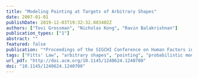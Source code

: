 ```yaml
---
title: "Modeling Pointing at Targets of Arbitrary Shapes"
date: 2007-01-01
publishDate: 2019-12-03T19:32:32.083402Z
authors: ["Tovi Grossman", "Nicholas Kong", "Ravin Balakrishnan"]
publication_types: ["1"]
abstract: ""
featured: false
publication: "*Proceedings of the SIGCHI Conference on Human Factors in Computing Systems*"
tags: ["Fitts' Law", "arbitrary shapes", "pointing", "probabilistic model"]
url_pdf: "http://doi.acm.org/10.1145/1240624.1240700"
doi: "10.1145/1240624.1240700"
---
```


